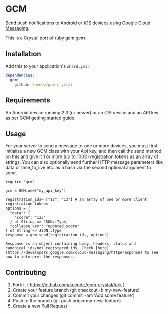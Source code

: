# GCM

Send push notifications to Android or iOS devices using [Google Cloud Messaging](https://developers.google.com/cloud-messaging/gcm).

This is a Crystal port of ruby [gcm](https://github.com/spacialdb/gcm) gem.

## Installation


Add this to your application's `shard.yml`:

```yaml
dependencies:
  gcm:
    github: kuende/gcm-crystal
```

## Requirements

An Android device running 2.3 (or newer) or an iOS device and an API key as per GCM getting started guide.

## Usage

For your server to send a message to one or more devices, you must first initialise a new GCM class with your Api key, and then call the send method on this and give it 1 or more (up to 1000) registration tokens as an array of strings. You can also optionally send further HTTP message parameters like data or time_to_live etc. as a hash via the second optional argument to send.


```crystal
require 'gcm'

gcm = GCM.new("my_api_key")

registration_ids= ["12", "13"] # an array of one or more client registration tokens
options = {
  "data": {
    "score": "123"
  } of String => JSON::Type,
  "collapse_key": "updated_score"
} of String => JSON::Type
response = gcm.send(registration_ids, options)

Response is an object containing body, headers, status and canonical_ids/not_registered_ids. Check [here](https://developers.google.com/cloud-messaging/http#response) to see how to interpret the responses.
```
## Contributing

1. Fork it ( https://github.com/kuende/gcm-crystal/fork )
2. Create your feature branch (git checkout -b my-new-feature)
3. Commit your changes (git commit -am 'Add some feature')
4. Push to the branch (git push origin my-new-feature)
5. Create a new Pull Request
